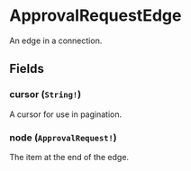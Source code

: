 # ApprovalRequestEdge

An edge in a connection.

## Fields

### cursor (`String!`)
A cursor for use in pagination.

### node (`ApprovalRequest!`)
The item at the end of the edge.

